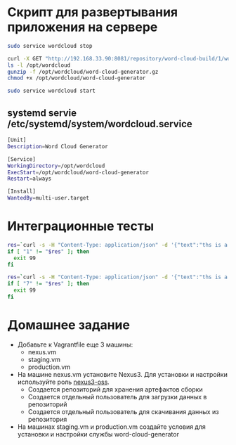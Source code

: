# Скрипт для развертывания приложения на сервере

```bash
sudo service wordcloud stop

curl -X GET "http://192.168.33.90:8081/repository/word-cloud-build/1/word-cloud-generator/1.$BUILD_NUMBER/word-cloud-generator-1.$BUILD_NUMBER.gz" -o /opt/wordcloud/word-cloud-generator.gz
ls -l /opt/wordcloud
gunzip -f /opt/wordcloud/word-cloud-generator.gz
chmod +x /opt/wordcloud/word-cloud-generator

sudo service wordcloud start
```

## systemd servie /etc/systemd/system/wordcloud.service

```bash
[Unit]
Description=Word Cloud Generator

[Service]
WorkingDirectory=/opt/wordcloud
ExecStart=/opt/wordcloud/word-cloud-generator
Restart=always

[Install]
WantedBy=multi-user.target
```

# Интеграционные тесты
```bash
res=`curl -s -H "Content-Type: application/json" -d '{"text":"ths is a really really really important thing this is"}' http://192.168.33.80:8888/version | jq '. | length'`
if [ "1" != "$res" ]; then
  exit 99
fi

res=`curl -s -H "Content-Type: application/json" -d '{"text":"ths is a really really really important thing this is"}' http://192.168.33.80:8888/api | jq '. | length'`
if [ "7" != "$res" ]; then
  exit 99
fi
```

# Домашнее задание

- Добавьте к Vagrantfile еще 3 машины:
  - nexus.vm
  - staging.vm
  - production.vm
- На машине nexus.vm установите Nexus3. Для установки и настройки используйте роль [nexus3-oss](https://github.com/ansible-ThoTeam/nexus3-oss).
  - Создается репозиторий для хранения артефактов сборки
  - Создается отдельный пользователь для загрузки данных в репозиторий
  - Создается отдельный пользователь для скачивания данных из репозитория
- На машинах staging.vm и production.vm создайте условия для установки и настройки службы word-cloud-generator
